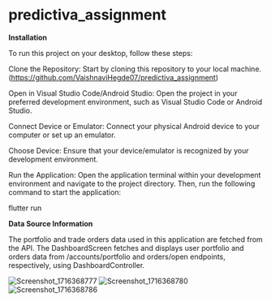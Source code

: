 # predictiva_assignment

**Installation**

To run this project on your desktop, follow these steps:

Clone the Repository: Start by cloning this repository to your local machine. (https://github.com/VaishnaviHegde07/predictiva_assignment)

Open in Visual Studio Code/Android Studio: Open the project in your preferred development environment, such as Visual Studio Code or Android Studio.

Connect Device or Emulator: Connect your physical Android device to your computer or set up an emulator.

Choose Device: Ensure that your device/emulator is recognized by your development environment.

Run the Application: Open the application terminal within your development environment and navigate to the project directory. Then, run the following command to start the application:

flutter run

**Data Source Information**

The portfolio and trade orders data used in this application are fetched from the API. The DashboardScreen fetches and displays user portfolio and orders data from /accounts/portfolio and orders/open endpoints, respectively, using DashboardController. 

![Screenshot_1716368777](https://github.com/VaishnaviHegde07/predictiva_assignment/assets/55388139/101a669b-b5e7-46ba-8835-6503662c8c74)
![Screenshot_1716368780](https://github.com/VaishnaviHegde07/predictiva_assignment/assets/55388139/cc4f7c3a-bbcc-4e0b-b170-21b36b0d6ae2)
![Screenshot_1716368786](https://github.com/VaishnaviHegde07/predictiva_assignment/assets/55388139/7a078047-c02e-42a5-a894-6c62fc6b08eb)




